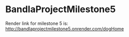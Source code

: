 # BandlaProjectMilestone5
Render link for milestone 5 is: http://bandlaprojectmilestone5.onrender.com/dogHome

